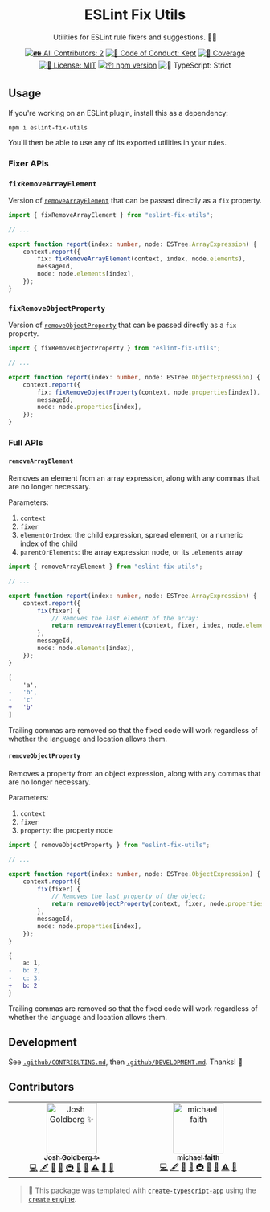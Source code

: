<h1 align="center">ESLint Fix Utils</h1>

<p align="center">
	Utilities for ESLint rule fixers and suggestions.
	🧑‍🔧
</p>

<p align="center">
	<!-- prettier-ignore-start -->
	<!-- ALL-CONTRIBUTORS-BADGE:START - Do not remove or modify this section -->
	<a href="#contributors" target="_blank"><img alt="👪 All Contributors: 2" src="https://img.shields.io/badge/%F0%9F%91%AA_all_contributors-2-21bb42.svg" /></a>
<!-- ALL-CONTRIBUTORS-BADGE:END -->
	<!-- prettier-ignore-end -->
	<a href="https://github.com/JoshuaKGoldberg/eslint-fix-utils/blob/main/.github/CODE_OF_CONDUCT.md" target="_blank"><img alt="🤝 Code of Conduct: Kept" src="https://img.shields.io/badge/%F0%9F%A4%9D_code_of_conduct-kept-21bb42" /></a>
	<a href="https://codecov.io/gh/JoshuaKGoldberg/eslint-fix-utils" target="_blank"><img alt="🧪 Coverage" src="https://img.shields.io/codecov/c/github/JoshuaKGoldberg/eslint-fix-utils?label=%F0%9F%A7%AA%20coverage" /></a>
	<a href="https://github.com/JoshuaKGoldberg/eslint-fix-utils/blob/main/LICENSE.md" target="_blank"><img alt="📝 License: MIT" src="https://img.shields.io/badge/%F0%9F%93%9D_license-MIT-21bb42.svg"></a>
	<a href="http://npmjs.com/package/eslint-fix-utils"><img alt="📦 npm version" src="https://img.shields.io/npm/v/eslint-fix-utils?color=21bb42&label=%F0%9F%93%A6%20npm" /></a>
	<img alt="💪 TypeScript: Strict" src="https://img.shields.io/badge/%F0%9F%92%AA_typescript-strict-21bb42.svg" />
</p>

## Usage

If you're working on an ESLint plugin, install this as a dependency:

```shell
npm i eslint-fix-utils
```

You'll then be able to use any of its exported utilities in your rules.

### Fixer APIs

### `fixRemoveArrayElement`

Version of [`removeArrayElement`](#removearrayelement) that can be passed directly as a `fix` property.

```ts
import { fixRemoveArrayElement } from "eslint-fix-utils";

// ...

export function report(index: number, node: ESTree.ArrayExpression) {
	context.report({
		fix: fixRemoveArrayElement(context, index, node.elements),
		messageId,
		node: node.elements[index],
	});
}
```

### `fixRemoveObjectProperty`

Version of [`removeObjectProperty`](#removeobjectproperty) that can be passed directly as a `fix` property.

```ts
import { fixRemoveObjectProperty } from "eslint-fix-utils";

// ...

export function report(index: number, node: ESTree.ObjectExpression) {
	context.report({
		fix: fixRemoveObjectProperty(context, node.properties[index]),
		messageId,
		node: node.properties[index],
	});
}
```

### Full APIs

#### `removeArrayElement`

Removes an element from an array expression, along with any commas that are no longer necessary.

Parameters:

1. `context`
2. `fixer`
3. `elementOrIndex`: the child expression, spread element, or a numeric index of the child
4. `parentOrElements`: the array expression node, or its `.elements` array

```ts
import { removeArrayElement } from "eslint-fix-utils";

// ...

export function report(index: number, node: ESTree.ArrayExpression) {
	context.report({
		fix(fixer) {
			// Removes the last element of the array:
			return removeArrayElement(context, fixer, index, node.elements);
		},
		messageId,
		node: node.elements[index],
	});
}
```

```diff
[
 	'a',
-	'b',
-	'c'
+	'b'
]
```

Trailing commas are removed so that the fixed code will work regardless of whether the language and location allows them.

#### `removeObjectProperty`

Removes a property from an object expression, along with any commas that are no longer necessary.

Parameters:

1. `context`
2. `fixer`
3. `property`: the property node

```ts
import { removeObjectProperty } from "eslint-fix-utils";

// ...

export function report(index: number, node: ESTree.ObjectExpression) {
	context.report({
		fix(fixer) {
			// Removes the last property of the object:
			return removeObjectProperty(context, fixer, node.properties[index]);
		},
		messageId,
		node: node.properties[index],
	});
}
```

```diff
{
 	a: 1,
-	b: 2,
-	c: 3,
+	b: 2
}
```

Trailing commas are removed so that the fixed code will work regardless of whether the language and location allows them.

## Development

See [`.github/CONTRIBUTING.md`](./.github/CONTRIBUTING.md), then [`.github/DEVELOPMENT.md`](./.github/DEVELOPMENT.md).
Thanks! 💖

## Contributors

<!-- spellchecker: disable -->
<!-- ALL-CONTRIBUTORS-LIST:START - Do not remove or modify this section -->
<!-- prettier-ignore-start -->
<!-- markdownlint-disable -->
<table>
  <tbody>
    <tr>
      <td align="center" valign="top" width="14.28%"><a href="http://www.joshuakgoldberg.com/"><img src="https://avatars.githubusercontent.com/u/3335181?v=4?s=100" width="100px;" alt="Josh Goldberg ✨"/><br /><sub><b>Josh Goldberg ✨</b></sub></a><br /><a href="https://github.com/JoshuaKGoldberg/eslint-fix-utils/commits?author=JoshuaKGoldberg" title="Code">💻</a> <a href="#content-JoshuaKGoldberg" title="Content">🖋</a> <a href="https://github.com/JoshuaKGoldberg/eslint-fix-utils/commits?author=JoshuaKGoldberg" title="Documentation">📖</a> <a href="#ideas-JoshuaKGoldberg" title="Ideas, Planning, & Feedback">🤔</a> <a href="#infra-JoshuaKGoldberg" title="Infrastructure (Hosting, Build-Tools, etc)">🚇</a> <a href="#maintenance-JoshuaKGoldberg" title="Maintenance">🚧</a> <a href="#projectManagement-JoshuaKGoldberg" title="Project Management">📆</a> <a href="https://github.com/JoshuaKGoldberg/eslint-fix-utils/commits?author=JoshuaKGoldberg" title="Tests">⚠️</a> <a href="#tool-JoshuaKGoldberg" title="Tools">🔧</a> <a href="https://github.com/JoshuaKGoldberg/eslint-fix-utils/issues?q=author%3AJoshuaKGoldberg" title="Bug reports">🐛</a></td>
      <td align="center" valign="top" width="14.28%"><a href="https://github.com/michaelfaith"><img src="https://avatars.githubusercontent.com/u/8071845?v=4?s=100" width="100px;" alt="michael faith"/><br /><sub><b>michael faith</b></sub></a><br /><a href="https://github.com/JoshuaKGoldberg/eslint-fix-utils/commits?author=michaelfaith" title="Code">💻</a> <a href="#content-michaelfaith" title="Content">🖋</a> <a href="https://github.com/JoshuaKGoldberg/eslint-fix-utils/commits?author=michaelfaith" title="Documentation">📖</a> <a href="#ideas-michaelfaith" title="Ideas, Planning, & Feedback">🤔</a> <a href="#infra-michaelfaith" title="Infrastructure (Hosting, Build-Tools, etc)">🚇</a> <a href="#maintenance-michaelfaith" title="Maintenance">🚧</a> <a href="#projectManagement-michaelfaith" title="Project Management">📆</a> <a href="https://github.com/JoshuaKGoldberg/eslint-fix-utils/commits?author=michaelfaith" title="Tests">⚠️</a> <a href="#tool-michaelfaith" title="Tools">🔧</a></td>
    </tr>
  </tbody>
</table>

<!-- markdownlint-restore -->
<!-- prettier-ignore-end -->

<!-- ALL-CONTRIBUTORS-LIST:END -->
<!-- spellchecker: enable -->

<!-- You can remove this notice if you don't want it 🙂 no worries! -->

> 💝 This package was templated with [`create-typescript-app`](https://github.com/JoshuaKGoldberg/create-typescript-app) using the [`create` engine](https://create.bingo).
